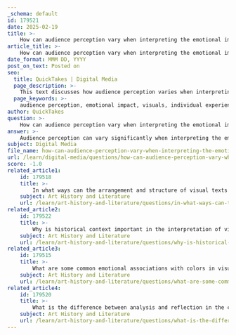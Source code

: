 ```yaml
---
_schema: default
id: 179521
date: 2025-02-19
title: >-
    How can audience perception vary when interpreting the emotional impact of visuals?
article_title: >-
    How can audience perception vary when interpreting the emotional impact of visuals?
date_format: MMM DD, YYYY
post_on_text: Posted on
seo:
  title: QuickTakes | Digital Media
  page_description: >-
    This text discusses how audience perception varies when interpreting the emotional impact of visuals, highlighting the influence of personal experiences, cultural backgrounds, contextual factors, technical elements, and engagement.
  page_keywords: >-
    audience perception, emotional impact, visuals, individual experiences, cultural background, contextual analysis, technical elements, nuanced meanings, engagement, interaction
author: QuickTakes
question: >-
    How can audience perception vary when interpreting the emotional impact of visuals?
answer: >-
    Audience perception can vary significantly when interpreting the emotional impact of visuals due to several factors, including individual experiences, cultural backgrounds, and the context in which the visuals are presented. Here are some key points to consider:\n\n1. **Personal Experience**: Each viewer brings their own life experiences to the interpretation of an image. For instance, someone who has experienced loss may view an image of a grieving person with a deeper emotional resonance than someone who has not faced similar circumstances. This personal connection can lead to varied emotional responses to the same visual.\n\n2. **Cultural Background**: Cultural influences play a crucial role in how visuals are perceived. Different cultures may have distinct associations with colors, symbols, and imagery. For example, while white is often associated with purity and weddings in Western cultures, it may symbolize mourning in some Eastern cultures. This cultural context can lead to differing interpretations of the emotional impact of visuals.\n\n3. **Contextual Analysis**: The context in which a visual is presented can greatly affect audience perception. For example, an image shown in a news report about a natural disaster may evoke feelings of sadness and empathy, while the same image used in a marketing campaign might be interpreted as a call to action for donations. The surrounding narrative and purpose of the visual can shift its emotional impact.\n\n4. **Technical Elements**: The use of color, composition, and other technical elements can also influence emotional responses. Bright, warm colors may evoke feelings of happiness and energy, while darker, cooler tones might elicit sadness or calmness. The arrangement of elements within the visual can guide the viewer's focus and affect their emotional engagement.\n\n5. **Nuanced Meanings**: Visuals often carry multiple meanings, and viewers may interpret them differently based on their perspectives. A single image can evoke a range of emotions depending on the viewer's mindset at the time of viewing. For instance, an image of a family gathering might bring joy to some while evoking feelings of loneliness in others who may be far from their loved ones.\n\n6. **Engagement and Interaction**: The way visuals are presented can also affect audience engagement. Interactive visuals, such as infographics or dynamic videos, may elicit stronger emotional responses compared to static images. The level of engagement can enhance the emotional impact, leading to a more profound interpretation.\n\nIn summary, audience perception of the emotional impact of visuals is a complex interplay of personal experiences, cultural contexts, and the technical elements of the visuals themselves. Understanding these factors is essential for creators aiming to communicate their intended messages effectively.
subject: Digital Media
file_name: how-can-audience-perception-vary-when-interpreting-the-emotional-impact-of-visuals.md
url: /learn/digital-media/questions/how-can-audience-perception-vary-when-interpreting-the-emotional-impact-of-visuals
score: -1.0
related_article1:
    id: 179518
    title: >-
        In what ways can the arrangement and structure of visual texts emphasize certain aspects?
    subject: Art History and Literature
    url: /learn/art-history-and-literature/questions/in-what-ways-can-the-arrangement-and-structure-of-visual-texts-emphasize-certain-aspects
related_article2:
    id: 179522
    title: >-
        Why is historical context important in the interpretation of visual texts?
    subject: Art History and Literature
    url: /learn/art-history-and-literature/questions/why-is-historical-context-important-in-the-interpretation-of-visual-texts
related_article3:
    id: 179515
    title: >-
        What are some common emotional associations with colors in visual texts?
    subject: Art History and Literature
    url: /learn/art-history-and-literature/questions/what-are-some-common-emotional-associations-with-colors-in-visual-texts
related_article4:
    id: 179520
    title: >-
        What is the difference between analysis and reflection in the critical reading of images?
    subject: Art History and Literature
    url: /learn/art-history-and-literature/questions/what-is-the-difference-between-analysis-and-reflection-in-the-critical-reading-of-images
---
```


&nbsp;